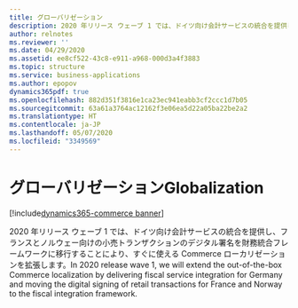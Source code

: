 ```yaml
---
title: グローバリゼーション
description: 2020 年リリース ウェーブ 1 では、ドイツ向け会計サービスの統合を提供し、フランスとノルウェー向けの小売トランザクションのデジタル署名を財務統合フレームワークに移行することにより、すぐに使える Commerce ローカリゼーションを拡張します。
author: relnotes
ms.reviewer: ''
ms.date: 04/29/2020
ms.assetid: ee8cf522-43c8-e911-a968-000d3a4f3883
ms.topic: structure
ms.service: business-applications
ms.author: epopov
dynamics365pdf: true
ms.openlocfilehash: 882d351f3816e1ca23ec941eabb3cf2ccc1d7b05
ms.sourcegitcommit: 63a61a3764ac12162f3e06ea5d22a05ba22be2a2
ms.translationtype: HT
ms.contentlocale: ja-JP
ms.lasthandoff: 05/07/2020
ms.locfileid: "3349569"
---
```

# <a name="globalization"></a><span data-ttu-id="c74da-103">グローバリゼーション</span><span class="sxs-lookup"><span data-stu-id="c74da-103">Globalization</span></span>

[!include[dynamics365-commerce banner](../includes/dynamics365-commerce.md)]

<!--structure start-->
<span data-ttu-id="c74da-104">2020 年リリース ウェーブ 1 では、ドイツ向け会計サービスの統合を提供し、フランスとノルウェー向けの小売トランザクションのデジタル署名を財務統合フレームワークに移行することにより、すぐに使える Commerce ローカリゼーションを拡張します。</span><span class="sxs-lookup"><span data-stu-id="c74da-104">In 2020 release wave 1, we will extend the out-of-the-box Commerce localization by delivering fiscal service integration for Germany and moving the digital signing of retail transactions for France and Norway to the fiscal integration framework.</span></span>
<!--structure end-->



